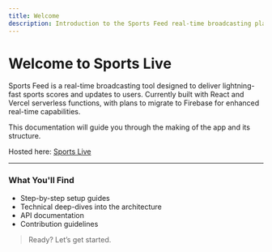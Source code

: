 ```yaml
---
title: Welcome
description: Introduction to the Sports Feed real-time broadcasting platform.
---
```


#  Welcome to Sports Live

Sports Feed is a real-time broadcasting tool designed to deliver lightning-fast sports scores and updates to users. Currently built with React and Vercel serverless functions, with plans to migrate to Firebase for enhanced real-time capabilities.

This documentation will guide you through the making of the app and its structure.

Hosted here: [Sports Live](https://sports-live-peach.vercel.app/)

---

###  What You'll Find

- Step-by-step setup guides
- Technical deep-dives into the architecture
- API documentation
- Contribution guidelines

> Ready? Let’s get started.
